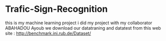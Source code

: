 # Trafic-Sign-Recognition
this is my machine learning project 
i did my project with my collaborator ABAHADOU Ayoub 
we download our datatraning and datatest from this web site : http://benchmark.ini.rub.de/Dataset/ 
